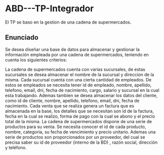 # ABD---TP-Integrador

El TP se baso en la gestion de una cadena de supermercados.

## Enunciado 
Se desea diseñar una base de datos para almacenar y gestionar la información empleada por una cadena de supermercados, teniendo en cuenta los siguientes criterios:

La cadena de supermercados cuenta con varias sucursales, de estas sucursales se desea almacenar el nombre de la sucursal y direccion de la misma. 
Cada sucursal cuenta con una cierta cantidad de empleados. De estos se empleados se necesita tener id de empleado, nombre, apellido, telefono, email, dni, fecha de nacimiento, cargo, salario y sucursal en la cual esta trabajando.
Ademas tambien se desea almacenar los datos del cliente, como id de cliente, nombre, apellido, telefono, email, dni, fecha de nacimiento.
Cada venta que se realiza genera un factura que es almacenada en la base, los detalles que se necesitan son id de la factura, fecha en la cual se realizo, forma de pago con la cual se abono y el precio total de la misma.
La cadena de supermercados dispone de una serie de productos para su venta. Se necesita conocer el id de cada producto, nombre, categoria, su fecha de vencimiento y precio unitario. 
Ademas una serie de productos son proporcionados por un proveedor, del cual se precisa saber su id de proveedor (interno de la BD) , razón social, dirección y teléfono. 
